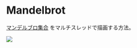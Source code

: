 ﻿# Mandelbrot
[マンデルブロ集合](https://www.wikiwand.com/ja/%E3%83%9E%E3%83%B3%E3%83%87%E3%83%AB%E3%83%96%E3%83%AD%E9%9B%86%E5%90%88) をマルチスレッドで描画する方法。

![](https://github.com/LUXOPHIA/Mandelbrot/raw/1505c4ed96517a999682d351d84cc00521510f94/--------/_SCREENSHOT/Mandelbrot.png)
